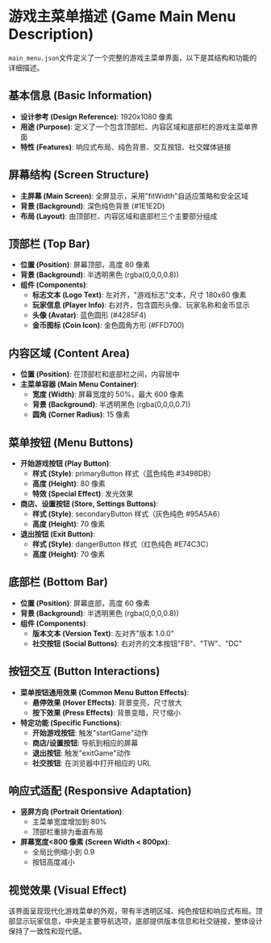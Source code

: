 # 游戏主菜单描述 (Game Main Menu Description)

`main_menu.json`文件定义了一个完整的游戏主菜单界面，以下是其结构和功能的详细描述。

## 基本信息 (Basic Information)

- **设计参考 (Design Reference)**: 1920x1080 像素
- **用途 (Purpose)**: 定义了一个包含顶部栏、内容区域和底部栏的游戏主菜单界面
- **特性 (Features)**: 响应式布局、纯色背景、交互按钮、社交媒体链接

## 屏幕结构 (Screen Structure)

- **主屏幕 (Main Screen)**: 全屏显示，采用"fitWidth"自适应策略和安全区域
- **背景 (Background)**: 深色纯色背景 (#1E1E2D)
- **布局 (Layout)**: 由顶部栏、内容区域和底部栏三个主要部分组成

## 顶部栏 (Top Bar)

- **位置 (Position)**: 屏幕顶部，高度 80 像素
- **背景 (Background)**: 半透明黑色 (rgba(0,0,0,0.8))
- **组件 (Components)**:
  - **标志文本 (Logo Text)**: 左对齐，"游戏标志"文本，尺寸 180x60 像素
  - **玩家信息 (Player Info)**: 右对齐，包含圆形头像、玩家名称和金币显示
  - **头像 (Avatar)**: 蓝色圆形 (#4285F4)
  - **金币图标 (Coin Icon)**: 金色圆角方形 (#FFD700)

## 内容区域 (Content Area)

- **位置 (Position)**: 在顶部栏和底部栏之间，内容居中
- **主菜单容器 (Main Menu Container)**:
  - **宽度 (Width)**: 屏幕宽度的 50%，最大 600 像素
  - **背景 (Background)**: 半透明黑色 (rgba(0,0,0,0.7))
  - **圆角 (Corner Radius)**: 15 像素

## 菜单按钮 (Menu Buttons)

- **开始游戏按钮 (Play Button)**:
  - **样式 (Style)**: primaryButton 样式（蓝色纯色 #3498DB）
  - **高度 (Height)**: 80 像素
  - **特效 (Special Effect)**: 发光效果
- **商店、设置按钮 (Store, Settings Buttons)**:
  - **样式 (Style)**: secondaryButton 样式（灰色纯色 #95A5A6）
  - **高度 (Height)**: 70 像素
- **退出按钮 (Exit Button)**:
  - **样式 (Style)**: dangerButton 样式（红色纯色 #E74C3C）
  - **高度 (Height)**: 70 像素

## 底部栏 (Bottom Bar)

- **位置 (Position)**: 屏幕底部，高度 60 像素
- **背景 (Background)**: 半透明黑色 (rgba(0,0,0,0.8))
- **组件 (Components)**:
  - **版本文本 (Version Text)**: 左对齐"版本 1.0.0"
  - **社交按钮 (Social Buttons)**: 右对齐的文本按钮"FB"、"TW"、"DC"

## 按钮交互 (Button Interactions)

- **菜单按钮通用效果 (Common Menu Button Effects)**:
  - **悬停效果 (Hover Effects)**: 背景变亮，尺寸放大
  - **按下效果 (Press Effects)**: 背景变暗，尺寸缩小
- **特定功能 (Specific Functions)**:
  - **开始游戏按钮**: 触发"startGame"动作
  - **商店/设置按钮**: 导航到相应的屏幕
  - **退出按钮**: 触发"exitGame"动作
  - **社交按钮**: 在浏览器中打开相应的 URL

## 响应式适配 (Responsive Adaptation)

- **竖屏方向 (Portrait Orientation)**:
  - 主菜单宽度增加到 80%
  - 顶部栏重排为垂直布局
- **屏幕宽度<800 像素 (Screen Width < 800px)**:
  - 全局比例缩小到 0.9
  - 按钮高度减小

## 视觉效果 (Visual Effect)

该界面呈现现代化游戏菜单的外观，带有半透明区域、纯色按钮和响应式布局。顶部显示玩家信息，中央是主要导航选项，底部提供版本信息和社交链接，整体设计保持了一致性和现代感。
